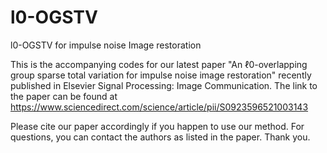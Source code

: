 # l0-OGSTV
l0-OGSTV for impulse noise Image restoration

This is the accompanying codes for our latest paper "An ℓ0-overlapping group sparse total variation for impulse noise image restoration" recently published in
Elsevier Signal Processing: Image Communication. The link to the paper can be found at
https://www.sciencedirect.com/science/article/pii/S0923596521003143

Please cite our paper accordingly if you happen to use our method. For questions, you can contact the authors as listed in the paper. Thank you.
